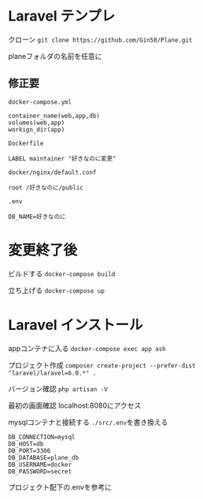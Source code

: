 # Laravel テンプレ
クローン
`git clone https://github.com/Gin58/Plane.git`

planeフォルダの名前を任意に

## 修正要
`docker-compose.yml`
```
container_name(web,app,db)
volumes(web,app)
workign_dir(app)
```

`Dockerfile`
```
LABEL maintainer "好きなのに変更"
```

`docker/nginx/default.conf`
```
root /好きなのに/public
```

`.env`
```
DB_NAME=好きなのに
```

# 変更終了後
ビルドする
`docker-compose build`

立ち上げる
`docker-compose up`

# Laravel インストール
appコンテナに入る
`docker-compose exec app ash`

プロジェクト作成
`composer create-project --prefer-dist "laravel/laravel=6.0.*" .`

バージョン確認
`php artisan -V`

最初の画面確認
localhost:8080にアクセス

mysqlコンテナと接続する
`./src/.env`を書き換える

```
DB_CONNECTION=mysql
DB_HOST=db
DB_PORT=3306
DB_DATABASE=plane_db
DB_USERNAME=docker
DB_PASSWORD=secret
```
プロジェクト配下の.envを参考に
